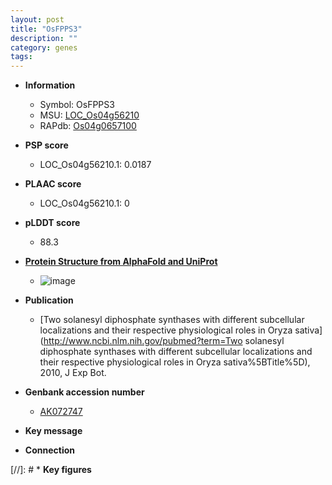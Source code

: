 ```yaml
---
layout: post
title: "OsFPPS3"
description: ""
category: genes
tags: 
---
```


* **Information**  
    + Symbol: OsFPPS3  
    + MSU: [LOC_Os04g56210](http://rice.plantbiology.msu.edu/cgi-bin/ORF_infopage.cgi?orf=LOC_Os04g56210)  
    + RAPdb: [Os04g0657100](http://rapdb.dna.affrc.go.jp/viewer/gbrowse_details/irgsp1?name=Os04g0657100)  

* **PSP score**  
    + LOC_Os04g56210.1: 0.0187 

* **PLAAC score**  
    + LOC_Os04g56210.1: 0 

* **pLDDT score**
    + 88.3

* **[Protein Structure from AlphaFold and UniProt](https://www.uniprot.org/uniprotkb/Q0J9F2/entry#structure)**
    + ![image](https://ricepsp.github.io/images/Q0/AF-Q0J9F2-F1.png)

* **Publication**  
    + [Two solanesyl diphosphate synthases with different subcellular localizations and their respective physiological roles in Oryza sativa](http://www.ncbi.nlm.nih.gov/pubmed?term=Two solanesyl diphosphate synthases with different subcellular localizations and their respective physiological roles in Oryza sativa%5BTitle%5D), 2010, J Exp Bot.

* **Genbank accession number**  
    + [AK072747](http://www.ncbi.nlm.nih.gov/nuccore/AK072747)

* **Key message**  

* **Connection**  

[//]: # * **Key figures**  


